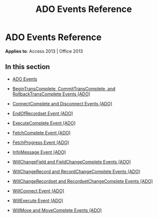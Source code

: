 ﻿---
title: ADO Events Reference
TOCTitle: ADO Events
ms:assetid: 5b9236da-1cac-45c1-8462-fce09899b6ae
ms:mtpsurl: https://msdn.microsoft.com/en-us/library/JJ249318(v=office.15)
ms:contentKeyID: 48545073
ms.date: 09/18/2015
mtps_version: v=office.15
---

# ADO Events Reference


**Applies to**: Access 2013 | Office 2013

## In this section

  - [ADO Events](ado-events.md)

  - [BeginTransComplete, CommitTransComplete, and RollbackTransComplete Events (ADO)](begintranscomplete-committranscomplete-and-rollbacktranscomplete-events-ado.md)

  - [ConnectComplete and Disconnect Events (ADO)](connectcomplete-and-disconnect-events-ado.md)

  - [EndOfRecordset Event (ADO)](endofrecordset-event-ado.md)

  - [ExecuteComplete Event (ADO)](executecomplete-event-ado.md)

  - [FetchComplete Event (ADO)](fetchcomplete-event-ado.md)

  - [FetchProgress Event (ADO)](fetchprogress-event-ado.md)

  - [InfoMessage Event (ADO)](infomessage-event-ado.md)

  - [WillChangeField and FieldChangeComplete Events (ADO)](willchangefield-and-fieldchangecomplete-events-ado.md)

  - [WillChangeRecord and RecordChangeComplete Events (ADO)](willchangerecord-and-recordchangecomplete-events-ado.md)

  - [WillChangeRecordset and RecordsetChangeComplete Events (ADO)](willchangerecordset-and-recordsetchangecomplete-events-ado.md)

  - [WillConnect Event (ADO)](willconnect-event-ado.md)

  - [WillExecute Event (ADO)](willexecute-event-ado.md)

  - [WillMove and MoveComplete Events (ADO)](willmove-and-movecomplete-events-ado.md)

